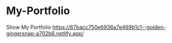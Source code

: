 # My-Portfolio
Show My Portfolio https://67bacc750e6936a7e469b1c1--golden-gingersnap-a702b6.netlify.app/
